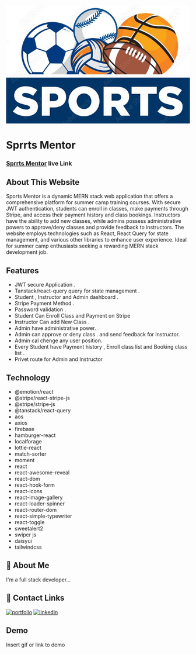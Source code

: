 ![Logo](/public/logo.jpg)

# Sprrts Mentor

### [Sprrts Mentor](https://sports-mentor.web.app/) live Link

## About This Website

Sports Mentor is a dynamic MERN stack web application that offers a comprehensive platform for summer camp training courses. With secure JWT authentication, students can enroll in classes, make payments through Stripe, and access their payment history and class bookings. Instructors have the ability to add new classes, while admins possess administrative powers to approve/deny classes and provide feedback to instructors. The website employs technologies such as React, React Query for state management, and various other libraries to enhance user experience. Ideal for summer camp enthusiasts seeking a rewarding MERN stack development job.

## Features

- JWT secure Application .
- Tanstack/react-query query for state management .
- Student , Instructor and Admin dashboard .
- Stripe Payment Method .
- Password validation .
- Student Can Enroll Class and Payment on Stripe
- Instructor Can add New Class .
- Admin have administrative power.
- Admin can approve or deny class . and send feedback for Instructor.
- Admin cal chenge any user position.
- Every Student have Payment history , Enroll class list and Booking class list .
- Privet route for Admin and Instructor

## Technology

- @emotion/react
- @stripe/react-stripe-js
- @stripe/stripe-js
- @tanstack/react-query
- aos
- axios
- firebase
- hamburger-react
- localforage
- lottie-react
- match-sorter
- moment
- react
- react-awesome-reveal
- react-dom
- react-hook-form
- react-icons
- react-image-gallery
- react-loader-spinner
- react-router-dom
- react-simple-typewriter
- react-toggle
- sweetalert2
- swiper js
- daisyui
- tailwindcss

## 🚀 About Me

I'm a full stack developer...

## 🔗 Contact Links

[![portfolio](https://img.shields.io/badge/my_portfolio-000?style=for-the-badge&logo=ko-fi&logoColor=white)](https://github.com/rofikul-resan)
[![linkedin](https://img.shields.io/badge/linkedin-0A66C2?style=for-the-badge&logo=linkedin&logoColor=white)](https://www.linkedin.com/in/rofikul-islam-resan-74555a278/)

## Demo

Insert gif or link to demo
